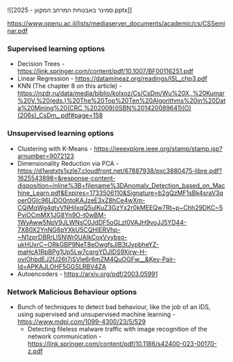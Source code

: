 ![[סמינר  באבטחת  המרחב  המקוון -  2025.pptx]]

https://www.openu.ac.il/lists/mediaserver_documents/academic/cs/CSSeminar.pdf



### Supervised learning options
- Decision Trees - https://link.springer.com/content/pdf/10.1007/BF00116251.pdf
- Linear Regression - https://datamineaz.org/readings/ISL_chp3.pdf
- KNN (The chapter 8 on this article) - https://nzdr.ru/data/media/biblio/kolxoz/Cs/CsDm/Wu%20X.,%20Kumar%20V.%20(eds.)%20The%20Top%20Ten%20Algorithms%20in%20Data%20Mining%20(CRC,%202009)(ISBN%201420089641)(O)(206s)_CsDm_.pdf#page=158 

### Unsupervised learning options
- Clustering with K-Means - https://ieeexplore.ieee.org/stamp/stamp.jsp?arnumber=9072123
- Dimensionality Reduction via PCA - https://d1wqtxts1xzle7.cloudfront.net/67887938/pxc3880475-libre.pdf?1625543898=&response-content-disposition=inline%3B+filename%3DAnomaly_Detection_based_on_Machine_Learn.pdf&Expires=1733506110&Signature=b2gQzMF1sBk4sraV3qoerOGlc96LjDO0ntoKAJzeE3xZ8hCe4wXm-CQjMqWg4qtyVNHjIxqQ5uIKuZ3GzYx2r0kMEEQw7Rt~p~Chh29DKC~5PyjOCmMX1JG8Yn9O-t0wBM-1WyAww5NpV9JLWNsC0JdDF5oGLzI0VAJH9voJJ5YD44-7X80X2YnNG6pYXkU5CQHIERVhp-~N1zprDBRrLlSNWr0UAIkCoxVyybso-ukHUxrC~ORkGBP9NeT8eOwgfsJlB3tJypbheYZ-maHcA1RpBPg1Up5Lw7cqrgYDJIDS9Xirw-H-oyiOhbdEJ2fJ26t7jSVle6r6mZM4QuOGFw__&Key-Pair-Id=APKAJLOHF5GGSLRBV4ZA
- Autoencoders - https://arxiv.org/pdf/2003.05991


### Network Malicious Behaviour options
- Bunch of techniques to detect bad behaviour, like the job of an IDS, using supervised and unsupervised machine learning - https://www.mdpi.com/1099-4300/23/5/529
	- Detecting fileless malware traffic with image recognition of the network communication - https://link.springer.com/content/pdf/10.1186/s42400-023-00170-z.pdf